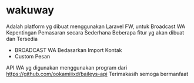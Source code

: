 # wakuway

Adalah platform yg dibuat menggunakan Laravel FW, untuk Broadcast WA Kepentingan Pemasaran secara Sederhana
Beberapa fitur yg akan dibuat dan Tersedia

- BROADCAST WA Bedasarkan Import Kontak
- Custom Pesan

API WA yg digunakan menggunakan program dari https://github.com/ookamiiixd/baileys-api
Terimakasih semoga bermanfaat
